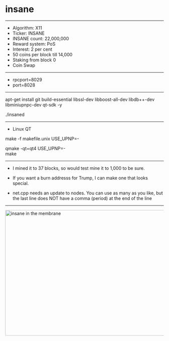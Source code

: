 # insane #

----

- Algorithm: X11
- Ticker: INSANE 
- INSANE count: 22,000,000
- Reward system: PoS
- Interest: 2 per cent
- 50 coins per block till 14,000
- Staking from block 0
- Coin Swap

----

- rpcport=8029
- port=8028

----

<p>apt-get install git build-essential libssl-dev libboost-all-dev libdb++-dev libminiupnpc-dev qt-sdk -y</p>

<p>./insaned</p>

----

- Linux QT

<p>make -f makefile.unix USE_UPNP=-</p>

<p>qmake -qt=qt4 USE_UPNP=-<br>
make

----

- I mined it to 37 blocks, so would test mine it to 1,000 to be sure. 

- If you want a burn addresss for Trump, I can make one that looks special.

- net.cpp needs an update to nodes. You can use as many as you like, but the last line does NOT have a comma (period) at the end of the line

----

<p><img alt="insane in the membrane" src="http://v013o.popscreen.com/eDlncHQwMTI=_o_cypress-hill---insane-in-the-brain.jpg" style="width: 533px; height: 400px;" /></p>




